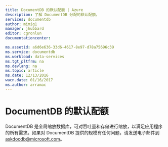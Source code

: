 ```yaml
---
title: DocumentDB 的默认配额 | Azure
description: 了解 DocumentDB 分配的默认配额。
services: documentdb
author: mimig1
manager: jhubbard
editor: cgronlun
documentationcenter: 

ms.assetid: a6d6e636-33d6-4617-8e97-d78a75696c39
ms.service: documentdb
ms.workload: data-services
ms.tgt_pltfrm: na
ms.devlang: na
ms.topic: article
ms.date: 12/13/2016
wacn.date: 01/16/2017
ms.author: arramac
---
```


# DocumentDB 的默认配额

DocumentDB 是全局缩放数据库，可对吞吐量和存储进行缩放，以满足应用程序的所有需求。如果对 DocumentDB 提供的规模有任何问题，请发送电子邮件到 askdocdb@microsoft.com。

<!---HONumber=Mooncake_0109_2017-->
